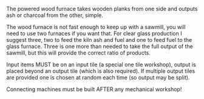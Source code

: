 
The powered wood furnace takes wooden planks from one side and outputs ash or charcoal
from the other, simple.

The wood furnace is not fast enough to keep up with a sawmill, you will need to use two
furnaces if you want that. For clear glass production I suggest three, two to feed the
kiln ash and fuel and one to feed fuel to the glass furnace. Three is one more than needed
to take the full output of the sawmill, but this will provide the correct ratio of products.

Input items MUST be on an input tile (a special one tile workshop), output is placed
beyond an output tile (which is also required). If multiple output tiles are provided
one is chosen at random each time (so output may be split).

Connecting machines must be built AFTER any mechanical workshop!
